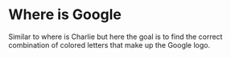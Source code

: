 # Where is Google

Similar to where is Charlie but here the goal is to find the correct combination of colored letters that make up the Google logo.
